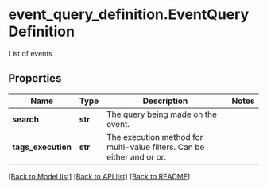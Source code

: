 # event_query_definition.EventQueryDefinition

List of events
## Properties
Name | Type | Description | Notes
------------ | ------------- | ------------- | -------------
**search** | **str** | The query being made on the event. | 
**tags_execution** | **str** | The execution method for multi-value filters. Can be either and or or. | 

[[Back to Model list]](../README.md#documentation-for-models) [[Back to API list]](../README.md#documentation-for-api-endpoints) [[Back to README]](../README.md)


